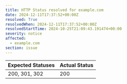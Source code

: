 ```yaml
---
title: HTTP Status resolved for example.com
date: 2024-12-11T17:37:52+00:00Z
resolved: True
resolvedWhen: 2024-12-11T17:37:52+00:00Z
resolvedStartTime: 2024-10-25T21:09:43.191474+00:00
severity: notice
affected:
  - example.com
section: issue
---
```


| Expected Statuses | Actual Status  |
|-------------------|----------------|
| 200, 301, 302 | 200 |
